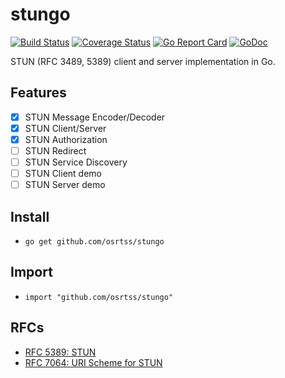 # stungo

[![Build Status](https://travis-ci.org/osrtss/stungo.svg?branch=master)](https://travis-ci.org/osrtss/stungo) [![Coverage Status](https://coveralls.io/repos/github/osrtss/stungo/badge.svg?branch=master)](https://coveralls.io/github/osrtss/stungo?branch=master) [![Go Report Card](https://goreportcard.com/badge/github.com/osrtss/stungo)](https://goreportcard.com/report/github.com/osrtss/stungo) [![GoDoc](https://godoc.org/github.com/osrtss/stungo?status.svg)](https://godoc.org/github.com/osrtss/stungo)

STUN (RFC 3489, 5389) client and server implementation in Go.

## Features

- [x] STUN Message Encoder/Decoder
- [x] STUN Client/Server
- [x] STUN Authorization
- [ ] STUN Redirect
- [ ] STUN Service Discovery
- [ ] STUN Client demo
- [ ] STUN Server demo

## Install

* `go get github.com/osrtss/stungo`

## Import

* `import "github.com/osrtss/stungo"`

## RFCs

* [RFC 5389: STUN](https://datatracker.ietf.org/doc/rfc5389/)
* [RFC 7064: URI Scheme for STUN](https://datatracker.ietf.org/doc/rfc7064/)
